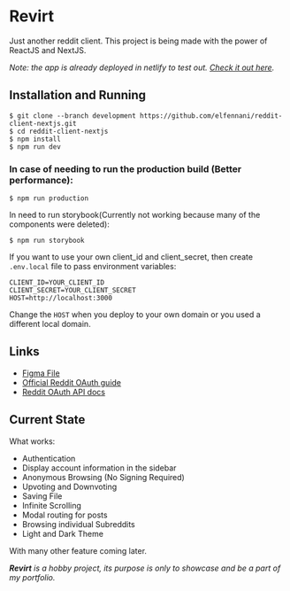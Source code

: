 # Revirt

Just another reddit client. This project is being made with the power of ReactJS and NextJS.

*Note: the app is already deployed in netlify to test out. [Check it out here](https://revirted.netlify.app/).*

## Installation and Running

```console
$ git clone --branch development https://github.com/elfennani/reddit-client-nextjs.git
$ cd reddit-client-nextjs
$ npm install
$ npm run dev
```

### In case of needing to run the production build (Better performance):
```console
$ npm run production
```

In need to run storybook(Currently not working because many of the components were deleted):

```console
$ npm run storybook
```

If you want to use your own client_id and client_secret, then create `.env.local` file to pass environment variables:
```
CLIENT_ID=YOUR_CLIENT_ID
CLIENT_SECRET=YOUR_CLIENT_SECRET
HOST=http://localhost:3000
```
Change the `HOST` when you deploy to your own domain or you used a different local domain.

## Links
-   [Figma File](https://branchnamewww.figma.com/file/FJF4kqQaKnRVm6ZNV1lGa2/Reddit-Redesign?node-id=0%3A1)
-   [Official Reddit OAuth guide](https://github.com/reddit-archive/reddit/wiki/OAuth2)
-   [Reddit OAuth API docs](https://www.reddit.com/dev/api/oauth)

## Current State

What works:

-   Authentication
-   Display account information in the sidebar
-   Anonymous Browsing (No Signing Required)
-   Upvoting and Downvoting
-   Saving File
-   Infinite Scrolling
-   Modal routing for posts
-   Browsing individual Subreddits
-   Light and Dark Theme

With many other feature coming later.

***Revirt** is a hobby project, its purpose is only to showcase and be a part of my portfolio.*
